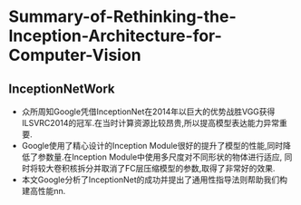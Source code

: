 # Summary-of-Rethinking-the-Inception-Architecture-for-Computer-Vision
## InceptionNetWork
- 众所周知Google凭借InceptionNet在2014年以巨大的优势战胜VGG获得ILSVRC2014的冠军.在当时计算资源比较昂贵,所以提高模型表达能力异常重要.
- Google使用了精心设计的Inception Module很好的提升了模型的性能,同时降低了参数量.在Inception Module中使用多尺度对不同形状的物体进行适应,
同时将较大卷积核拆分并取消了FC层压缩模型的参数,取得了非常好的效果.
- 本文Google分析了InceptionNet的成功并提出了通用性指导法则帮助我们构建高性能nn.
